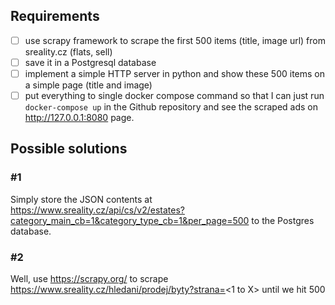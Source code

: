 ## Requirements
- [ ] use scrapy framework to scrape the first 500 items (title, image url) from sreality.cz (flats, sell)
- [ ] save it in a Postgresql database
- [ ] implement a simple HTTP server in python and show these 500 items on a simple page (title and image)
- [ ] put everything to single docker compose command so that I can just run `docker-compose up` in the Github repository and see the scraped ads on http://127.0.0.1:8080 page.

## Possible solutions
### #1
Simply store the JSON contents at https://www.sreality.cz/api/cs/v2/estates?category_main_cb=1&category_type_cb=1&per_page=500 to the Postgres database.

### #2
Well, use https://scrapy.org/ to scrape https://www.sreality.cz/hledani/prodej/byty?strana=<1 to X> until we hit 500